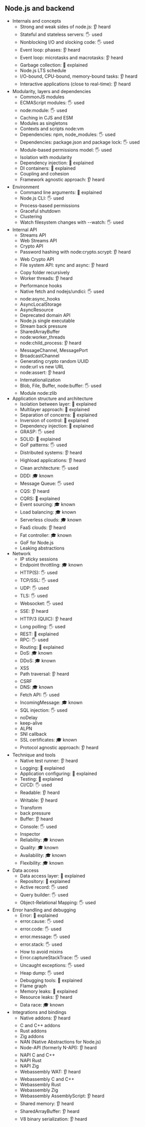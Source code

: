 ## Node.js and backend

- Internals and concepts
  - Strong and weak sides of node.js: 👂 heard
  - Stateful and stateless servers: 🖐️ used
  - Nonblocking I/O and slocking code: 🖐️ used
  - Event loop: phases: 👂 heard
  - Event loop: microtasks and macrotasks: 👂 heard
  - Garbage collection: 🙋 explained
  - Node.js LTS schedule
  - I/O-bound, CPU-bound, memory-bound tasks: 👂 heard
  - Interactive applications (close to real-time): 👂 heard
- Modularity, layers and dependencies
  - CommonJS modules
  - ECMAScript modules: 🖐️ used
  - node:module: 🖐️ used
  - Caching in CJS and ESM
  - Modules as singletons
  - Contexts and scripts node:vm
  - Dependencies: npm, node_modules: 🖐️ used
  - Dependencies: package.json and package lock: 🖐️ used
  - Module-based permissions model: 🖐️ used
  - Isolation with modularity
  - Dependency injection: 🙋 explained
  - DI containers: 🙋 explained
  - Coupling and cohesion
  - Framework agnostic approach: 👂 heard
- Environment
  - Command line arguments: 🙋 explained
  - Node.js CLI: 🖐️ used
  - Process-based permissions
  - Graceful shutdown
  - Clustering
  - Watch filesystem changes with --watch: 🖐️ used
- Internal API
  - Streams API
  - Web Streams API
  - Crypto API
  - Password hashing with node:crypto.scrypt: 👂 heard
  - Web Crypto API
  - File system API: sync and async: 👂 heard
  - Copy folder recursively
  - Worker threads: 👂 heard
  - Performance hooks
  - Native fetch and nodejs/undici: 🖐️ used
  - node:async_hooks
  - AsyncLocalStorage
  - AsyncResource
  - Deprecated domain API
  - Node.js single executable
  - Stream back pressure
  - SharedArrayBuffer
  - node:worker_threads
  - node:child_process: 👂 heard
  - MessageChannel, MessagePort
  - BroadcastChannel
  - Generating crypto random UUID
  - node:url vs new URL
  - node:assert: 👂 heard
  - Internationalization
  - Blob, File, Buffer, node:buffer: 🖐️ used
  - Module node:zlib
- Application structure and architecture
  - Isolation between layer: 🙋 explained
  - Multilayer approach: 🙋 explained
  - Separation of concerns: 🙋 explained
  - Inversion of control: 🙋 explained
  - Dependency injection: 🙋 explained
  - GRASP: 🖐️ used
  - SOLID: 🙋 explained
  - GoF patterns: 🖐️ used
  - Distributed systems: 👂 heard
  - Highload applications: 👂 heard
  - Clean architecture: 🖐️ used
  - DDD: 🎓 known
  - Message Queue: 🖐️ used
  - CQS: 👂 heard
  - CQRS: 🙋 explained
  - Event sourcing: 🎓 known
  - Load balancing: 🎓 known
  - Serverless clouds: 🎓 known
  - FaaS clouds: 👂 heard
  - Fat controller: 🎓 known
  - GoF for Node.js
  - Leaking abstractions
- Network
  - IP sticky sessions
  - Endpoint throttling: 🎓 known
  - HTTP(S): 🖐️ used
  - TCP/SSL: 🖐️ used
  - UDP: 🖐️ used
  - TLS: 🖐️ used
  - Websocket: 🖐️ used
  - SSE: 👂 heard
  - HTTP/3 (QUIC): 👂 heard
  - Long polling: 🖐️ used
  - REST: 🙋 explained
  - RPC: 🖐️ used
  - Routing: 🙋 explained
  - DoS: 🎓 known
  - DDoS: 🎓 known
  - XSS
  - Path traversal: 👂 heard
  - CSRF
  - DNS: 🎓 known
  - Fetch API: 🖐️ used
  - IncomingMessage: 🎓 known
  - SQL injection: 🖐️ used
  - noDelay
  - keep-alive
  - ALPN
  - SNI callback
  - SSL certificates: 🎓 known
  - Protocol agnostic approach: 👂 heard
- Technique and tools
  - Native test runner: 👂 heard
  - Logging: 🙋 explained
  - Application configuring: 🙋 explained
  - Testing: 🙋 explained
  - CI/CD: 🖐️ used
  - Readable: 👂 heard
  - Writable: 👂 heard
  - Transform
  - back pressure
  - Buffer: 👂 heard
  - Console: 🖐️ used
  - Inspector
  - Reliability: 🎓 known
  - Quality: 🎓 known
  - Availability: 🎓 known
  - Flexibility: 🎓 known
- Data access
  - Data access layer: 🙋 explained
  - Repository: 🙋 explained
  - Active record: 🖐️ used
  - Query builder: 🖐️ used
  - Object-Relational Mapping: 🖐️ used
- Error handling and debugging
  - Error: 🙋 explained
  - error.cause: 🖐️ used
  - error.code: 🖐️ used
  - error.message: 🖐️ used
  - error.stack: 🖐️ used
  - How to avoid mixins
  - Error.captureStackTrace: 🖐️ used
  - Uncaught exceptions: 🖐️ used
  - Heap dump: 🖐️ used
  - Debugging tools: 🙋 explained
  - Flame graph
  - Memory leaks: 🙋 explained
  - Resource leaks: 👂 heard
  - Data race: 🎓 known
- Integrations and bindings
  - Native addons: 👂 heard
  - C and C++ addons
  - Rust addons
  - Zig addons
  - NAN (Native Abstractions for Node.js)
  - Node-API (formerly N-API): 👂 heard
  - NAPI C and C++
  - NAPI Rust
  - NAPI Zig
  - Webassembly WAT: 👂 heard
  - Webassembly C and C++
  - Webassembly Rust
  - Webassembly Zig
  - Webassembly AssemblyScript: 👂 heard
  - Shared memory: 👂 heard
  - SharedArrayBuffer: 👂 heard
  - V8 binary serialization: 👂 heard
